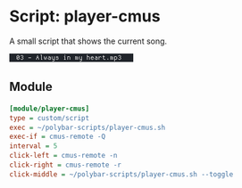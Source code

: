 # Script: player-cmus

A small script that shows the current song.

![player-cmus](screenshots/1.png)


## Module

```ini
[module/player-cmus]
type = custom/script
exec = ~/polybar-scripts/player-cmus.sh
exec-if = cmus-remote -Q
interval = 5
click-left = cmus-remote -n
click-right = cmus-remote -r
click-middle = ~/polybar-scripts/player-cmus.sh --toggle
```
